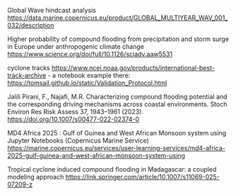 

Global Wave hindcast analysis
https://data.marine.copernicus.eu/product/GLOBAL_MULTIYEAR_WAV_001_032/description 

Higher probability of compound flooding from precipitation and storm surge in Europe under anthropogenic climate change
https://www.science.org/doi/full/10.1126/sciadv.aaw5531 

cyclone tracks https://www.ncei.noaa.gov/products/international-best-track-archive - a notebook example there: https://tomsail.github.io/static/Validation_Protocol.html

Jalili Pirani, F., Najafi, M.R. Characterizing compound flooding potential and the corresponding driving mechanisms across coastal environments. Stoch Environ Res Risk Assess 37, 1943–1961 (2023). https://doi.org/10.1007/s00477-022-02374-0 

MD4 Africa 2025 : Gulf of Guinea and West African Monsoon system using Jupyter Notebooks (Copernicus Marine Service) https://marine.copernicus.eu/services/user-learning-services/md4-africa-2025-gulf-guinea-and-west-african-monsoon-system-using 


Tropical cyclone induced compound flooding in Madagascar: a coupled modeling approach https://link.springer.com/article/10.1007/s11069-025-07209-z
